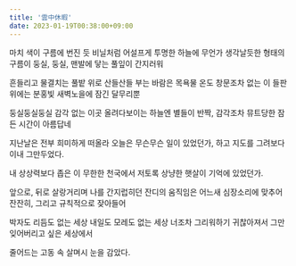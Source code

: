 ```yaml
---
title: '雲中休暇'
date: 2023-01-19T00:38:00+09:00
---
```


마치 색이 구름에 번진 듯
비닐처럼 어설프게 투명한 하늘에
무언가 생각날듯한 형태의 구름이
둥실, 둥실,
맨발에 닿는 풀잎이 간지러워

흔들리고 물결치는 풀밭 위로
산들산들 부는 바람은 목욕물 온도
창문조차 없는 이 들판 위에는
분홍빛 새벽노을에 잠긴 달무리뿐

둥실둥실둥실 감각 없는 이곳
올려다보이는 하늘엔 별들이 반짝,
감각조차 뮤트당한
잠든 시간이 아름답네

지난날은 전부 희미하게 떠올라
오늘은 무슨무슨 일이 있었던가,
하고 지도를 그려보다 이내 그만두었다.

내 상상력보다 좁은 이 무한한 천국에서
저토록 상냥한 햇살이 기억에 있었던가.

앞으로, 뒤로 살랑거리며
나를 간지럽히던 잔디의 움직임은
어느새 심장소리에 맞추어 잔잔히,
그리고 규칙적으로 잦아들어

박자도 리듬도 없는 세상
내일도 모레도 없는 세상
너조차 그리워하기 귀찮아져서
그만 잊어버리고 싶은 세상에서

줄어드는 고동 속
살며시 눈을 감았다.

